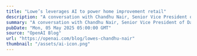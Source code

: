 ```yaml
---
title: "Lowe’s leverages AI to power home improvement retail"
description: "A conversation with Chandhu Nair, Senior Vice President of Data, AI, and Innovation."
summary: "A conversation with Chandhu Nair, Senior Vice President of Data, AI, and Innovation."
pubDate: "Mon, 05 May 2025 05:00:00 GMT"
source: "OpenAI Blog"
url: "https://openai.com/blog/lowes-chandhu-nair"
thumbnail: "/assets/ai-icon.png"
---
```



